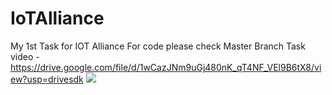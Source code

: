 # IoTAlliance
My 1st Task for IOT Alliance
For code please check Master Branch
Task video - https://drive.google.com/file/d/1wCazJNm9uGj480nK_qT4NF_VEl9B6tX8/view?usp=drivesdk
<img src="https://hatrabbits.com/wp-content/uploads/2017/01/random.jpg">
